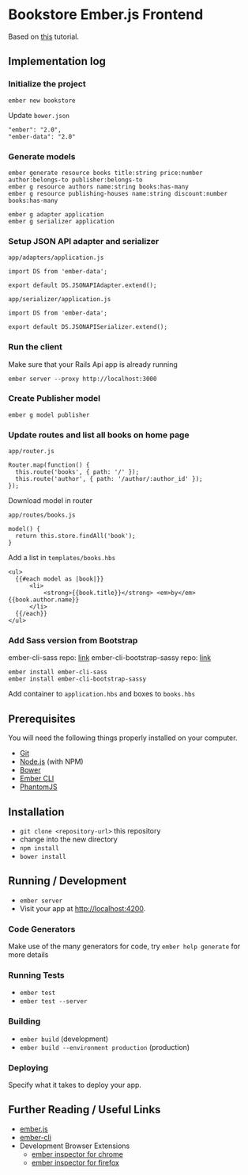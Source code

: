# Bookstore Ember.js Frontend

Based on [this](http://emberigniter.com/modern-bridge-ember-and-rails-5-with-json-api/) tutorial.

## Implementation log

### Initialize the project

    ember new bookstore

Update `bower.json`

    "ember": "2.0",
    "ember-data": "2.0"

### Generate models

    ember generate resource books title:string price:number author:belongs-to publisher:belongs-to
    ember g resource authors name:string books:has-many
    ember g resource publishing-houses name:string discount:number books:has-many

    ember g adapter application
    ember g serializer application

### Setup JSON API adapter and serializer

`app/adapters/application.js`

    import DS from 'ember-data';

    export default DS.JSONAPIAdapter.extend();

`app/serializer/application.js`

    import DS from 'ember-data';

    export default DS.JSONAPISerializer.extend();

### Run the client

Make sure that your Rails Api app is already running

    ember server --proxy http://localhost:3000

### Create Publisher model

    ember g model publisher

### Update routes and list all books on home page

`app/router.js`

    Router.map(function() {
      this.route('books', { path: '/' });
      this.route('author', { path: '/author/:author_id' });
    });

Download model in router

`app/routes/books.js`

    model() {
      return this.store.findAll('book');
    }

Add a list in `templates/books.hbs`

    <ul>
      {{#each model as |book|}}
          <li>
              <strong>{{book.title}}</strong> <em>by</em> {{book.author.name}}
          </li>
      {{/each}}
    </ul>

### Add Sass version from Bootstrap

ember-cli-sass repo: [link](https://github.com/aexmachina/ember-cli-sass)
ember-cli-bootstrap-sassy repo: [link](https://github.com/lifegadget/ember-cli-bootstrap-sassy)

    ember install ember-cli-sass 
    ember install ember-cli-bootstrap-sassy
    
Add container to `application.hbs` and boxes to `books.hbs`

## Prerequisites

You will need the following things properly installed on your computer.

* [Git](http://git-scm.com/)
* [Node.js](http://nodejs.org/) (with NPM)
* [Bower](http://bower.io/)
* [Ember CLI](http://www.ember-cli.com/)
* [PhantomJS](http://phantomjs.org/)

## Installation

* `git clone <repository-url>` this repository
* change into the new directory
* `npm install`
* `bower install`

## Running / Development

* `ember server`
* Visit your app at [http://localhost:4200](http://localhost:4200).

### Code Generators

Make use of the many generators for code, try `ember help generate` for more details

### Running Tests

* `ember test`
* `ember test --server`

### Building

* `ember build` (development)
* `ember build --environment production` (production)

### Deploying

Specify what it takes to deploy your app.

## Further Reading / Useful Links

* [ember.js](http://emberjs.com/)
* [ember-cli](http://www.ember-cli.com/)
* Development Browser Extensions
  * [ember inspector for chrome](https://chrome.google.com/webstore/detail/ember-inspector/bmdblncegkenkacieihfhpjfppoconhi)
  * [ember inspector for firefox](https://addons.mozilla.org/en-US/firefox/addon/ember-inspector/)

